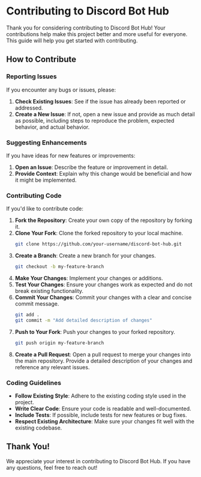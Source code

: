 # Contributing to Discord Bot Hub

Thank you for considering contributing to Discord Bot Hub! Your contributions help make this project better and more useful for everyone. This guide will help you get started with contributing.

## How to Contribute

### Reporting Issues

If you encounter any bugs or issues, please:

1. **Check Existing Issues**: See if the issue has already been reported or addressed.
2. **Create a New Issue**: If not, open a new issue and provide as much detail as possible, including steps to reproduce the problem, expected behavior, and actual behavior.

### Suggesting Enhancements

If you have ideas for new features or improvements:

1. **Open an Issue**: Describe the feature or improvement in detail.
2. **Provide Context**: Explain why this change would be beneficial and how it might be implemented.

### Contributing Code

If you'd like to contribute code:

1. **Fork the Repository**: Create your own copy of the repository by forking it.
2. **Clone Your Fork**: Clone the forked repository to your local machine.
   ```bash
   git clone https://github.com/your-username/discord-bot-hub.git
   ```
3. **Create a Branch**: Create a new branch for your changes.
   ```bash
   git checkout -b my-feature-branch
   ```
4. **Make Your Changes**: Implement your changes or additions.
5. **Test Your Changes**: Ensure your changes work as expected and do not break existing functionality.
6. **Commit Your Changes**: Commit your changes with a clear and concise commit message.
   ```bash
   git add .
   git commit -m "Add detailed description of changes"
   ```
7. **Push to Your Fork**: Push your changes to your forked repository.
   ```bash
   git push origin my-feature-branch
   ```
8. **Create a Pull Request**: Open a pull request to merge your changes into the main repository. Provide a detailed description of your changes and reference any relevant issues.

### Coding Guidelines

- **Follow Existing Style**: Adhere to the existing coding style used in the project.
- **Write Clear Code**: Ensure your code is readable and well-documented.
- **Include Tests**: If possible, include tests for new features or bug fixes.
- **Respect Existing Architecture**: Make sure your changes fit well with the existing codebase.

## Thank You!

We appreciate your interest in contributing to Discord Bot Hub. If you have any questions, feel free to reach out!
